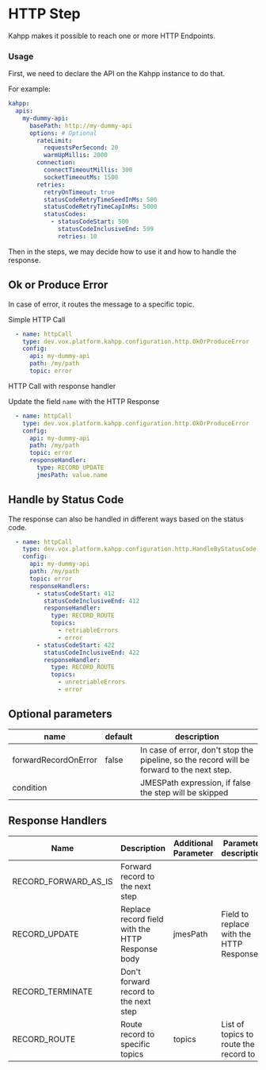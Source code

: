 # HTTP Step

Kahpp makes it possible to reach one or more HTTP Endpoints.  

### Usage

First, we need to declare the API on the Kahpp instance to do that.

For example:
```yaml
kahpp:
  apis:
    my-dummy-api:
      basePath: http://my-dummy-api
      options: # Optional
        rateLimit:
          requestsPerSecond: 20
          warmUpMillis: 2000
        connection:
          connectTimeoutMillis: 300
          socketTimeoutMs: 1500
        retries:
          retryOnTimeout: true
          statusCodeRetryTimeSeedInMs: 500
          statusCodeRetryTimeCapInMs: 5000
          statusCodes:
            - statusCodeStart: 500
              statusCodeInclusiveEnd: 599
              retries: 10
```
Then in the steps, we may decide how to use it and how to handle the response.

## Ok or Produce Error
In case of error, it routes the message to a specific topic.

Simple HTTP Call
```yaml
  - name: httpCall
    type: dev.vox.platform.kahpp.configuration.http.OkOrProduceError
    config:
      api: my-dummy-api
      path: /my/path
      topic: error
```

HTTP Call with response handler

Update the field `name` with the HTTP Response
```yaml
  - name: httpCall
    type: dev.vox.platform.kahpp.configuration.http.OkOrProduceError
    config:
      api: my-dummy-api
      path: /my/path
      topic: error
      responseHandler:
        type: RECORD_UPDATE
        jmesPath: value.name
```

## Handle by Status Code
The response can also be handled in different ways based on the status code.

```yaml
  - name: httpCall
    type: dev.vox.platform.kahpp.configuration.http.HandleByStatusCode
    config:
      api: my-dummy-api
      path: /my/path
      topic: error
      responseHandlers:
        - statusCodeStart: 412
          statusCodeInclusiveEnd: 412
          responseHandler:
            type: RECORD_ROUTE
            topics:
              - retriableErrors
              - error
        - statusCodeStart: 422
          statusCodeInclusiveEnd: 422
          responseHandler:
            type: RECORD_ROUTE
            topics:
              - unretriableErrors
              - error
```

## Optional parameters

| name                 | default | description                                                                                |
|----------------------|---------|--------------------------------------------------------------------------------------------|
| forwardRecordOnError | false   | In case of error, don't stop the pipeline, so the record will be forward to the next step. |
| condition            |         | JMESPath expression, if false the step will be skipped                                     |

## Response Handlers

| Name                 | Description                                      | Additional Parameter | Parameter description                   |
|----------------------|--------------------------------------------------|----------------------|-----------------------------------------|
| RECORD_FORWARD_AS_IS | Forward record to the next step                  |                      |                                         |
| RECORD_UPDATE        | Replace record field with the HTTP Response body | jmesPath             | Field to replace with the HTTP Response |
| RECORD_TERMINATE     | Don't forward record to the next step            |                      |                                         |
| RECORD_ROUTE         | Route record to specific topics                  | topics               | List of topics to route the record to   |
